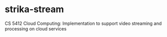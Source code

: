 # strika-stream
CS 5412 Cloud Computing: Implementation to support video streaming and processing on cloud services
